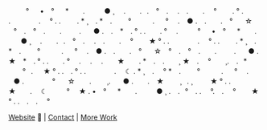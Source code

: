 ⠀⠀　° 　  • ⠀° 　 *　　.　⠀⠀ ● ¸ 　.　　.⠀. ⠀°⠀ . 　.　.　　.　 °⠀⠀⠀. ° . .　　　　.　 ° . .　 　. * ¸ ⠀.
*　.　　 °　　　. 　 ° 　. ⠀● .　.　　.　° ⠀⠀☆ ⠀°⠀ . ⠀°⠀ . 　⠀.⠀⠀⠀ . ⠀⠀● .　.　*　. ° . .　　.  ° 　. 
⠀⠀　° 　  • ⠀° 　 *　　.　⠀⠀ ● ¸ 　.　　.⠀. ⠀°⠀ . 　.　.　　.　 °⠀⠀⠀★ ° . .　　　　.　 ° . .　 　. * ¸ ⠀.
*　.　　 °　　　. 　 ° 　. ⠀● .　.　　.　° ⠀⠀☆ ⠀°⠀ . ⠀°⠀ . 　⠀.⠀⠀⠀ . ⠀⠀● .　　★　*　. ° . .　　.  ° 　. 
　.　 . ⠀⠀ ★⠀　 . *　.　.　　¸ ★　.　 ° ⠀　¸. ⠀.⠀* 　　°⠀.⠀⠀★ ° . .　.  ° . .　　　　.　 ☾ . * ¸ ⠀.　 ° 
*　.　　 °　　　. 　 ° 　. ⠀● .　　　　° ⠀⠀☆ 　⠀.⠀⠀⠀¸. ⠀⠀● .　　.　★　　 ¸⠀. ¸  ⠀⠀⠀★ ° . .　　★　　.　 ☾
⠀⠀　° 　★ . • ⠀° 　 *　　.　⠀⠀ ● ¸ .⠀ .⠀°⠀ . .　 °.　.　 °⠀⠀⠀★ ° . .　.　.　 °
<!--
yea trust it's even
-->
[Website](https://rose.dev) 🌹 | [Contact](https://rose.dev#contact) | [More Work](https://rose.dev/upwork)
